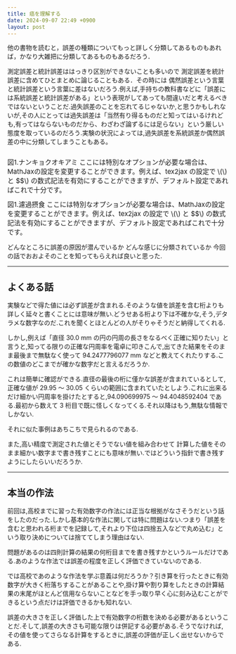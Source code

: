 ```yaml
---
title: 癌を理解する
date: 2024-09-07 22:49 +0900
layout: post
---
```

他の書物を読むと，誤差の種類についてもっと詳しく分類してあるものもあれば，かなり大雑把に分類してあるものもあるだろう．

測定誤差と統計誤差ははっきり区別ができないことも多いので 測定誤差を統計誤差に含めてひとまとめに論じることもある．その時には 偶然誤差という言葉と統計誤差という言葉に差はないだろう.例えば,手持ちの教科書などに「誤差には系統誤差と統計誤差がある」という表現がしてあっても間違いだと考えるべきではないということだ.過失誤差のことを忘れてるじゃないか,と思うかもしれないが,その人にとっては過失誤差は「当然有り得るものだと知ってはいるけれども,有ってはならないものだから、わざわざ論ずるには足らない」という厳しい態度を取っているのだろう.実験の状況によっては,過失誤差を系統誤差か偶然誤差の中に分類してしまうこともある。

<imagewrap class="image-grid">
    <img src="https://upload.wikimedia.org/wikipedia/commons/8/81/Bioluminescencekils.jpg" alt="">
    <div style="margin-top: 12px;"></div>
    <span style="font-size: 15px;">図1.ナンキョクオキアミ</span>
    <span style="font-size: 15px;"> ここには特別なオプションが必要な場合は、MathJaxの設定を変更することができます。例えば、tex2jax の設定で \(\) と $$\) の数式記法を有効にすることができますが、デフォルト設定であればこれで十分です。</span>
</imagewrap>

<imagewrap class="image-grid">
    <img src="https://static.inaturalist.org/photos/233842412/large.gif" alt="">
    <div style="margin-top: 12px;"></div>
    <span style="font-size: 15px;">図1.濾過摂食</span>
    <span style="font-size: 15px;"> ここには特別なオプションが必要な場合は、MathJaxの設定を変更することができます。例えば、tex2jax の設定で \(\) と $$\) の数式記法を有効にすることができますが、デフォルト設定であればこれで十分です。</span>
</imagewrap>

どんなところに誤差の原因が潜んでいるか どんな感じに分類されているか 今回の話でおおよそのことを知ってもらえれば良いと思った.

---

## よくある話

実験などで得た値には必ず誤差が含まれる.そのような値を誤差を含む桁よりも詳しく延々と書くことには意味が無い.どうせある桁より下は不確かな,そう,デタラメな数字なのだ.これを聞くとほとんどの人がそりゃそうだと納得してくれる.

しかし,例えば「直径 30.0 mm の円の円周の長さをなるべく正確に知りたい」と言うと,知ってる限りの正確な円周率を電卓に叩きこんで,出てきた結果をそのまま最後まで無駄なく使って 94.2477796077 mm などと教えてくれたりする.この数値のどこまでが確かな数字だと言えるだろうか.

これは簡単に確認ができる.直径の最後の桁に僅かな誤差が含まれているとして,正確な値が 29.95 ～ 30.05 くらいの範囲に含まれていたとしよう.これに出来るだけ細かい円周率を掛けたとすると,94.090699975 ～ 94.4048592404 である.最初から数えて 3 桁目で既に怪しくなってくる.それ以降はもう,無駄な情報でしかない.

それに似た事例はあちこちで見られるのである.

また,高い精度で測定された値とそうでない値を組み合わせて
計算した値をそのまま細かい数字まで書き残すことにも意味が無い.ではどういう指針で書き残すようにしたらいいだろうか.

---

## 本当の作法

前回は,高校までに習った有効数字の作法には正当な根拠がなさそうだという話をしたのだった.しかし基本的な作法に関しては特に問題はない.つまり「誤差を含むと思われる桁までを記録して,それより下位は四捨五入などで丸め込む」という取り決めについては捨ててしまう理由はない.

問題があるのは四則計算の結果の何桁目までを書き残すかというルールだけである.あのような作法では誤差の程度を正しく評価できていないのである.

では高校であのような作法を学ぶ意義は何だろうか？引き算を行ったときに有効数字が大きく桁落ちすることがあることや,掛け算や割り算をしたときの計算結果の末尾がほとんど信用ならないことなどを手っ取り早く心に刻み込むことができるという点だけは評価できるかも知れない.

誤差の大きさを正しく評価した上で有効数字の桁数を決める必要があるということだ.そして,誤差の大きさも可能な限りは併記する必要がある.そうでなければ,その値を使ってさらなる計算をするときに,誤差の評価が正しく出せないからである.